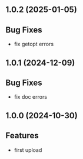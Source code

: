 ## 1.0.2 (2025-01-05)

## Bug Fixes

- fix getopt errors

## 1.0.1 (2024-12-09)

## Bug Fixes

- fix doc errors

## 1.0.0 (2024-10-30)

## Features

- first upload

